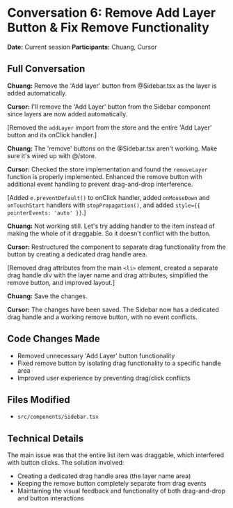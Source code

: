 # Conversation 6: Remove Add Layer Button & Fix Remove Functionality

**Date:** Current session
**Participants:** Chuang, Cursor

## Full Conversation

**Chuang:** Remove the 'Add layer' button from @Sidebar.tsx as the layer is added automatically.

**Cursor:** I'll remove the 'Add Layer' button from the Sidebar component since layers are now added automatically.

[Removed the `addLayer` import from the store and the entire 'Add Layer' button and its onClick handler.]

**Chuang:** The 'remove' buttons on the @Sidebar.tsx aren't working. Make sure it's wired up with @/store.

**Cursor:** Checked the store implementation and found the `removeLayer` function is properly implemented. Enhanced the remove button with additional event handling to prevent drag-and-drop interference.

[Added `e.preventDefault()` to onClick handler, added `onMouseDown` and `onTouchStart` handlers with `stopPropagation()`, and added `style={{ pointerEvents: 'auto' }}`.]

**Chuang:** Not working still. Let's try adding handler to the item instead of making the whole of it draggable. So it doesn't conflict with the button.

**Cursor:** Restructured the component to separate drag functionality from the button by creating a dedicated drag handle area.

[Removed drag attributes from the main `<li>` element, created a separate drag handle div with the layer name and drag attributes, simplified the remove button, and improved layout.]

**Chuang:** Save the changes.

**Cursor:** The changes have been saved. The Sidebar now has a dedicated drag handle and a working remove button, with no event conflicts.

## Code Changes Made
- Removed unnecessary 'Add Layer' button functionality
- Fixed remove button by isolating drag functionality to a specific handle area
- Improved user experience by preventing drag/click conflicts

## Files Modified
- `src/components/Sidebar.tsx`

## Technical Details

The main issue was that the entire list item was draggable, which interfered with button clicks. The solution involved:
- Creating a dedicated drag handle area (the layer name area)
- Keeping the remove button completely separate from drag events
- Maintaining the visual feedback and functionality of both drag-and-drop and button interactions 